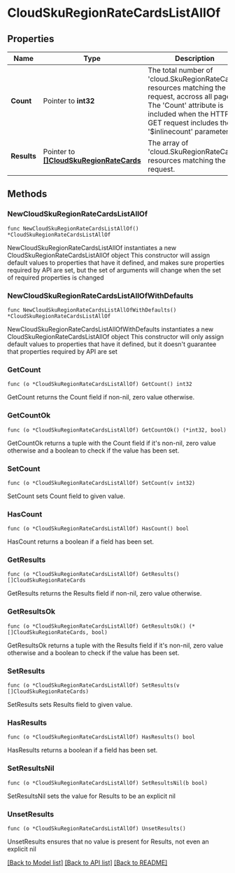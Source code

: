 # CloudSkuRegionRateCardsListAllOf

## Properties

Name | Type | Description | Notes
------------ | ------------- | ------------- | -------------
**Count** | Pointer to **int32** | The total number of &#39;cloud.SkuRegionRateCards&#39; resources matching the request, accross all pages. The &#39;Count&#39; attribute is included when the HTTP GET request includes the &#39;$inlinecount&#39; parameter. | [optional] 
**Results** | Pointer to [**[]CloudSkuRegionRateCards**](CloudSkuRegionRateCards.md) | The array of &#39;cloud.SkuRegionRateCards&#39; resources matching the request. | [optional] 

## Methods

### NewCloudSkuRegionRateCardsListAllOf

`func NewCloudSkuRegionRateCardsListAllOf() *CloudSkuRegionRateCardsListAllOf`

NewCloudSkuRegionRateCardsListAllOf instantiates a new CloudSkuRegionRateCardsListAllOf object
This constructor will assign default values to properties that have it defined,
and makes sure properties required by API are set, but the set of arguments
will change when the set of required properties is changed

### NewCloudSkuRegionRateCardsListAllOfWithDefaults

`func NewCloudSkuRegionRateCardsListAllOfWithDefaults() *CloudSkuRegionRateCardsListAllOf`

NewCloudSkuRegionRateCardsListAllOfWithDefaults instantiates a new CloudSkuRegionRateCardsListAllOf object
This constructor will only assign default values to properties that have it defined,
but it doesn't guarantee that properties required by API are set

### GetCount

`func (o *CloudSkuRegionRateCardsListAllOf) GetCount() int32`

GetCount returns the Count field if non-nil, zero value otherwise.

### GetCountOk

`func (o *CloudSkuRegionRateCardsListAllOf) GetCountOk() (*int32, bool)`

GetCountOk returns a tuple with the Count field if it's non-nil, zero value otherwise
and a boolean to check if the value has been set.

### SetCount

`func (o *CloudSkuRegionRateCardsListAllOf) SetCount(v int32)`

SetCount sets Count field to given value.

### HasCount

`func (o *CloudSkuRegionRateCardsListAllOf) HasCount() bool`

HasCount returns a boolean if a field has been set.

### GetResults

`func (o *CloudSkuRegionRateCardsListAllOf) GetResults() []CloudSkuRegionRateCards`

GetResults returns the Results field if non-nil, zero value otherwise.

### GetResultsOk

`func (o *CloudSkuRegionRateCardsListAllOf) GetResultsOk() (*[]CloudSkuRegionRateCards, bool)`

GetResultsOk returns a tuple with the Results field if it's non-nil, zero value otherwise
and a boolean to check if the value has been set.

### SetResults

`func (o *CloudSkuRegionRateCardsListAllOf) SetResults(v []CloudSkuRegionRateCards)`

SetResults sets Results field to given value.

### HasResults

`func (o *CloudSkuRegionRateCardsListAllOf) HasResults() bool`

HasResults returns a boolean if a field has been set.

### SetResultsNil

`func (o *CloudSkuRegionRateCardsListAllOf) SetResultsNil(b bool)`

 SetResultsNil sets the value for Results to be an explicit nil

### UnsetResults
`func (o *CloudSkuRegionRateCardsListAllOf) UnsetResults()`

UnsetResults ensures that no value is present for Results, not even an explicit nil

[[Back to Model list]](../README.md#documentation-for-models) [[Back to API list]](../README.md#documentation-for-api-endpoints) [[Back to README]](../README.md)



